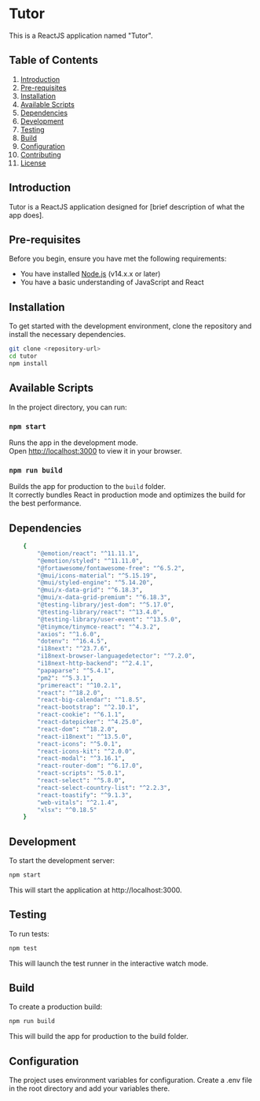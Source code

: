 # Tutor

This is a ReactJS application named "Tutor".

## Table of Contents

1. [Introduction](#introduction)
2. [Pre-requisites](#pre-requisites)
3. [Installation](#installation)
4. [Available Scripts](#available-scripts)
5. [Dependencies](#dependencies)
6. [Development](#development)
7. [Testing](#testing)
8. [Build](#build)
9. [Configuration](#configuration)
10. [Contributing](#contributing)
11. [License](#license)

## Introduction

Tutor is a ReactJS application designed for [brief description of what the app does].

## Pre-requisites

Before you begin, ensure you have met the following requirements:
- You have installed [Node.js](https://nodejs.org/) (v14.x.x or later)
- You have a basic understanding of JavaScript and React

## Installation

To get started with the development environment, clone the repository and install the necessary dependencies.

```bash
git clone <repository-url>
cd tutor
npm install
```

## Available Scripts

In the project directory, you can run:

### `npm start`

Runs the app in the development mode.\
Open [http://localhost:3000](http://localhost:3000) to view it in your browser.

### `npm run build`

Builds the app for production to the `build` folder.\
It correctly bundles React in production mode and optimizes the build for the best performance.

## Dependencies

```bash
    {
        "@emotion/react": "^11.11.1",
        "@emotion/styled": "^11.11.0",
        "@fortawesome/fontawesome-free": "^6.5.2",
        "@mui/icons-material": "^5.15.19",
        "@mui/styled-engine": "^5.14.20",
        "@mui/x-data-grid": "^6.18.3",
        "@mui/x-data-grid-premium": "^6.18.3",
        "@testing-library/jest-dom": "^5.17.0",
        "@testing-library/react": "^13.4.0",
        "@testing-library/user-event": "^13.5.0",
        "@tinymce/tinymce-react": "^4.3.2",
        "axios": "^1.6.0",
        "dotenv": "^16.4.5",
        "i18next": "^23.7.6",
        "i18next-browser-languagedetector": "^7.2.0",
        "i18next-http-backend": "^2.4.1",
        "papaparse": "^5.4.1",
        "pm2": "^5.3.1",
        "primereact": "^10.2.1",
        "react": "^18.2.0",
        "react-big-calendar": "^1.8.5",
        "react-bootstrap": "^2.10.1",
        "react-cookie": "^6.1.1",
        "react-datepicker": "^4.25.0",
        "react-dom": "^18.2.0",
        "react-i18next": "^13.5.0",
        "react-icons": "^5.0.1",
        "react-icons-kit": "^2.0.0",
        "react-modal": "^3.16.1",
        "react-router-dom": "^6.17.0",
        "react-scripts": "5.0.1",
        "react-select": "^5.8.0",
        "react-select-country-list": "^2.2.3",
        "react-toastify": "^9.1.3",
        "web-vitals": "^2.1.4",
        "xlsx": "^0.18.5"
    }
```

## Development

To start the development server:
```bash
npm start
```
This will start the application at http://localhost:3000.

## Testing

To run tests:
```bash
npm test
```
This will launch the test runner in the interactive watch mode.

## Build

To create a production build:
```bash
npm run build
```
This will build the app for production to the build folder.


## Configuration
The project uses environment variables for configuration. Create a .env file in the root directory and add your variables there.
